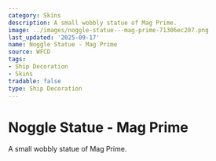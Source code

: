 ```yaml
---
category: Skins
description: A small wobbly statue of Mag Prime.
image: ../images/noggle-statue---mag-prime-71306ec207.png
last_updated: '2025-09-17'
name: Noggle Statue - Mag Prime
source: WFCD
tags:
- Ship Decoration
- Skins
tradable: false
type: Ship Decoration
---
```


# Noggle Statue - Mag Prime

A small wobbly statue of Mag Prime.

